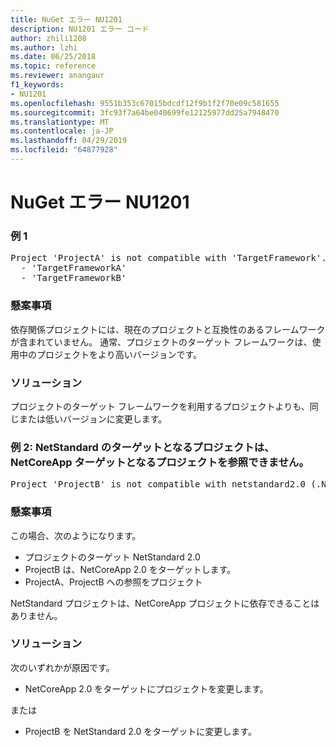 ```yaml
---
title: NuGet エラー NU1201
description: NU1201 エラー コード
author: zhili1208
ms.author: lzhi
ms.date: 06/25/2018
ms.topic: reference
ms.reviewer: anangaur
f1_keywords:
- NU1201
ms.openlocfilehash: 9551b353c67015bdcdf12f9b1f2f70e09c581655
ms.sourcegitcommit: 3fc93f7a64be040699fe12125977dd25a7948470
ms.translationtype: MT
ms.contentlocale: ja-JP
ms.lasthandoff: 04/29/2019
ms.locfileid: "64877928"
---
```

# <a name="nuget-error-nu1201"></a>NuGet エラー NU1201

### <a name="example-1"></a>例 1
<pre>Project 'ProjectA' is not compatible with 'TargetFramework'. Project 'ProjectA' supports:<br/>  - 'TargetFrameworkA'<br/>  - 'TargetFrameworkB'</pre>

### <a name="issue"></a>懸案事項
依存関係プロジェクトには、現在のプロジェクトと互換性のあるフレームワークが含まれていません。 通常、プロジェクトのターゲット フレームワークは、使用中のプロジェクトをより高いバージョンです。

### <a name="solution"></a>ソリューション
プロジェクトのターゲット フレームワークを利用するプロジェクトよりも、同じまたは低いバージョンに変更します。

### <a name="example-2---netstandard-targetted-projects-cannot-reference-netcoreapp-targetted-projects"></a>例 2: NetStandard のターゲットとなるプロジェクトは、NetCoreApp ターゲットとなるプロジェクトを参照できません。
<pre>Project 'ProjectB' is not compatible with netstandard2.0 (.NETStandard,Version=v2.0). Project 'ProjectB' supports: netcoreapp2.0 (.NETCoreApp,Version=v2.0)</pre>

### <a name="issue"></a>懸案事項 
この場合、次のようになります。
- プロジェクトのターゲット NetStandard 2.0
- ProjectB は、NetCoreApp 2.0 をターゲットします。
- ProjectA、ProjectB への参照をプロジェクト

NetStandard プロジェクトは、NetCoreApp プロジェクトに依存できることはありません。

### <a name="solution"></a>ソリューション
次のいずれかが原因です。
- NetCoreApp 2.0 をターゲットにプロジェクトを変更します。

または

- ProjectB を NetStandard 2.0 をターゲットに変更します。


